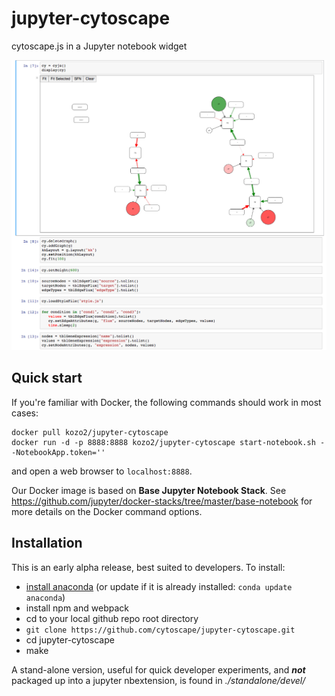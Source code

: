 jupyter-cytoscape
===============================

cytoscape.js in a Jupyter notebook widget

![demo notebook](screenshot.png)

Quick start
-----------

If you're familiar with Docker, the following commands should work in most cases:

```
docker pull kozo2/jupyter-cytoscape
docker run -d -p 8888:8888 kozo2/jupyter-cytoscape start-notebook.sh --NotebookApp.token=''
```

and open a web browser to `localhost:8888`.

Our Docker image is based on **Base Jupyter Notebook Stack**.
See https://github.com/jupyter/docker-stacks/tree/master/base-notebook for more details on the Docker command options.

Installation
------------

This is an early alpha release, best suited to developers. To install:

* [install anaconda](https://www.continuum.io/downloads) (or update if it is already installed: `conda update anaconda`)
* install npm and webpack
* cd to your local github repo root directory
* `git clone https://github.com/cytoscape/jupyter-cytoscape.git`
* cd jupyter-cytoscape
* make
    
A stand-alone version, useful for quick developer experiments, and <b><i>not</i></b> packaged up into a jupyter nbextension, is found in <i>./standalone/devel/</i>
